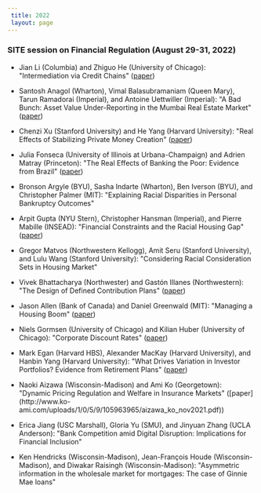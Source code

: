 ```yaml
---
 title: 2022
 layout: page
---
```


### SITE session on Financial Regulation (August 29-31, 2022)
 
* Jian Li (Columbia) and Zhiguo He (University of Chicago): "Intermediation via Credit Chains" ([paper](https://www.nber.org/system/files/working_papers/w29632/w29632.pdf))  

* Santosh Anagol (Wharton), Vimal Balasubramaniam (Queen Mary), Tarun Ramadorai (Imperial), and Antoine Uettwiller (Imperial): "A Bad Bunch: Asset Value Under-Reporting in the Mumbai Real Estate Market" ([paper](https://papers.ssrn.com/sol3/papers.cfm?abstract_id=4055401)) 

* Chenzi Xu (Stanford University) and He Yang (Harvard University): "Real Effects of Stabilizing Private Money Creation" ([paper](https://chenzi-xu.com/docs/nationalbanks_xu_yang.pdf))

* Julia Fonseca (University of Illinois at Urbana-Champaign) and Adrien Matray (Princeton): "The Real Effects of Banking the Poor: Evidence from
Brazil" ([paper](https://www.nber.org/system/files/working_papers/w30057/w30057.pdf))

* Bronson Argyle (BYU), Sasha Indarte (Wharton), Ben Iverson (BYU), and Christopher Palmer (MIT): "Explaining Racial Disparities in Personal Bankruptcy
Outcomes" 

* Arpit Gupta (NYU Stern), Christopher Hansman (Imperial), and Pierre Mabille (INSEAD): "Financial Constraints and the Racial Housing Gap" ([paper](https://papers.ssrn.com/sol3/Delivery.cfm/SSRN_ID4163828_code3174931.pdf?abstractid=3969433&mirid=1))

* Gregor Matvos (Northwestern Kellogg), Amit Seru (Stanford University), and Lulu Wang (Stanford University): "Considering Racial Consideration Sets in Housing Market"

* Vivek Bhattacharya (Northwester) and Gastón Illanes (Northwestern): "The Design of Defined Contribution Plans" ([paper](https://www.nber.org/system/files/working_papers/w29981/w29981.pdf))

* Jason Allen (Bank of Canada) and Daniel Greenwald (MIT): "Managing a Housing Boom" ([paper]((http://www.dlgreenwald.com/uploads/4/5/2/8/45280895/cdn_draft.pdf)))

* Niels Gormsen (University of Chicago) and Kilian Huber (University of Chicago): "Corporate Discount Rates" ([paper](https://kilianhuber.github.io/website/GormsenHuber2022.pdf))

* Mark Egan (Harvard HBS), Alexander MacKay (Harvard University), and Hanbin Yang (Harvard University): "What Drives Variation in Investor Portfolios? Evidence
from Retirement Plans" ([paper](https://alexandermackay.org/files/What%20Drives%20Variation%20in%20Investor%20Portfolios%20-%20Evidence%20from%20Retirement%20Plans.pdf))

* Naoki Aizawa (Wisconsin-Madison) and Ami Ko (Georgetown): "Dynamic Pricing Regulation and Welfare in Insurance
Markets" ([paper](http://www.ko-
ami.com/uploads/1/0/5/9/105963965/aizawa_ko_nov2021.pdf))

* Erica Jiang (USC Marshall), Gloria Yu (SMU), and Jinyuan Zhang (UCLA Anderson): "Bank Competition amid Digital Disruption: Implications
for Financial Inclusion" 

* Ken Hendricks (Wisconsin-Madison), Jean-François Houde (Wisconsin-Madison), and Diwakar Raisingh (Wisconsin-Madison): "Asymmetric information in the wholesale market for mortgages: The case of Ginnie Mae loans"


